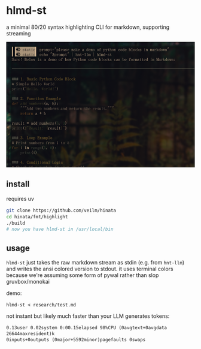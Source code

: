 # hlmd-st
a minimal 80/20 syntax highlighting CLI for markdown, supporting streaming

![demo](https://raw.githubusercontent.com/veilm/veilm.github.io/refs/heads/master/static/1746143521-highlight.png)

## install
requires uv

```sh
git clone https://github.com/veilm/hinata
cd hinata/fmt/highlight
./build
# now you have hlmd-st in /usr/local/bin
```

## usage
`hlmd-st` just takes the raw markdown stream as stdin (e.g. from `hnt-llm`) and writes
the ansi colored version to stdout. it uses terminal colors because we're
assuming some form of pywal rather than slop gruvbox/monokai

demo:
```
hlmd-st < research/test.md
```

not instant but likely much faster than your LLM generates tokens:
```
0.13user 0.02system 0:00.15elapsed 98%CPU (0avgtext+0avgdata 26644maxresident)k
0inputs+0outputs (0major+5592minor)pagefaults 0swaps
```
